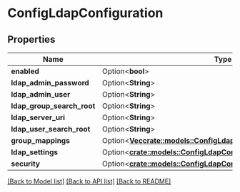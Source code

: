 # ConfigLdapConfiguration

## Properties

Name | Type | Description | Notes
------------ | ------------- | ------------- | -------------
**enabled** | Option<**bool**> |  | [optional]
**ldap_admin_password** | Option<**String**> |  | [optional]
**ldap_admin_user** | Option<**String**> |  | [optional]
**ldap_group_search_root** | Option<**String**> |  | [optional]
**ldap_server_uri** | Option<**String**> |  | [optional]
**ldap_user_search_root** | Option<**String**> |  | [optional]
**group_mappings** | Option<[**Vec<crate::models::ConfigLdapConfigurationGroupMappings>**](Config_ldap_configuration_groupMappings.md)> |  | [optional]
**ldap_settings** | Option<[**crate::models::ConfigLdapConfigurationLdapSettings**](Config_ldap_configuration_ldapSettings.md)> |  | [optional]
**security** | Option<[**crate::models::ConfigLdapConfigurationSecurity**](Config_ldap_configuration_security.md)> |  | [optional]

[[Back to Model list]](../README.md#documentation-for-models) [[Back to API list]](../README.md#documentation-for-api-endpoints) [[Back to README]](../README.md)


